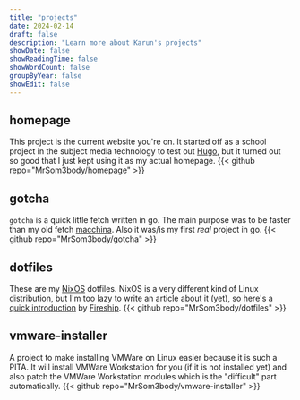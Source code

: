 ```yaml
---
title: "projects"
date: 2024-02-14
draft: false
description: "Learn more about Karun's projects"
showDate: false
showReadingTime: false
showWordCount: false
groupByYear: false
showEdit: false
---
```


## homepage

This project is the current website you're on. It started off as a school
project in the subject media technology to test out [Hugo](https://gohugo.io/),
but it turned out so good that I just kept using it as my actual homepage.
{{< github repo="MrSom3body/homepage" >}}

## gotcha

`gotcha` is a quick little fetch written in go. The main purpose was to be
faster than my old fetch [macchina](https://github.com/Macchina-CLI/macchina).
Also it was/is my first _real_ project in go.
{{< github repo="MrSom3body/gotcha" >}}

## dotfiles

These are my [NixOS](https://nixos.org) dotfiles. NixOS is a very different
kind of Linux distribution, but I'm too lazy to write an article about it (yet),
so here's a [quick introduction](https://youtu.be/FJVFXsNzYZQ) by
[Fireship](https://www.youtube.com/@Fireship).
{{< github repo="MrSom3body/dotfiles" >}}

## vmware-installer

A project to make installing VMWare on Linux easier because it is such a
PITA. It will install VMWare Workstation for you (if it is not installed yet)
and also patch the VMWare Workstation modules which is the "difficult" part
automatically.
{{< github repo="MrSom3body/vmware-installer" >}}
